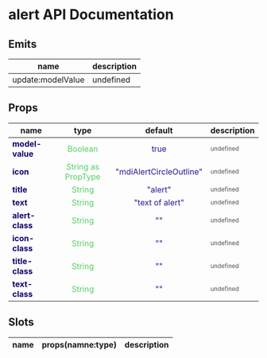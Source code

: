 # alert API Documentation



## Emits

| name | description |
| -------- | ------- |
| update:modelValue | undefined |



## Props

| <div style="font-weight: bold;font-size:16px">name</div> | type | default | description |
| -------- | ------- | ------- | ------- |
| <div style="color : #100069FF;font-weight: bold;">    model-value</div> | <div style="color : #55CF65FF; text-align: center"> Boolean</div> |<div style="color : #241891FF; text-align: center"> true </div> | <div style="color : #505050FF;font-size: 12px">undefined</div> |
| <div style="color : #100069FF;font-weight: bold;">    icon</div> | <div style="color : #55CF65FF; text-align: center"> String as PropType<keyof typeof mdiIcons></div> |<div style="color : #241891FF; text-align: center"> "mdiAlertCircleOutline" </div> | <div style="color : #505050FF;font-size: 12px">undefined</div> |
| <div style="color : #100069FF;font-weight: bold;">    title</div> | <div style="color : #55CF65FF; text-align: center"> String</div> |<div style="color : #241891FF; text-align: center"> "alert" </div> | <div style="color : #505050FF;font-size: 12px">undefined</div> |
| <div style="color : #100069FF;font-weight: bold;">    text</div> | <div style="color : #55CF65FF; text-align: center"> String</div> |<div style="color : #241891FF; text-align: center"> "text of alert" </div> | <div style="color : #505050FF;font-size: 12px">undefined</div> |
| <div style="color : #100069FF;font-weight: bold;">    alert-class</div> | <div style="color : #55CF65FF; text-align: center"> String</div> |<div style="color : #241891FF; text-align: center"> ""</div> | <div style="color : #505050FF;font-size: 12px">undefined</div> |
| <div style="color : #100069FF;font-weight: bold;">    icon-class</div> | <div style="color : #55CF65FF; text-align: center"> String</div> |<div style="color : #241891FF; text-align: center"> ""</div> | <div style="color : #505050FF;font-size: 12px">undefined</div> |
| <div style="color : #100069FF;font-weight: bold;">    title-class</div> | <div style="color : #55CF65FF; text-align: center"> String</div> |<div style="color : #241891FF; text-align: center"> ""</div> | <div style="color : #505050FF;font-size: 12px">undefined</div> |
| <div style="color : #100069FF;font-weight: bold;">    text-class</div> | <div style="color : #55CF65FF; text-align: center"> String</div> |<div style="color : #241891FF; text-align: center"> ""</div> | <div style="color : #505050FF;font-size: 12px">undefined</div> |



## Slots
| <div style="font-weight: bold;font-size:16px">name</div> | props(namne:type) | description |
| -------- | ------- | ------- |


